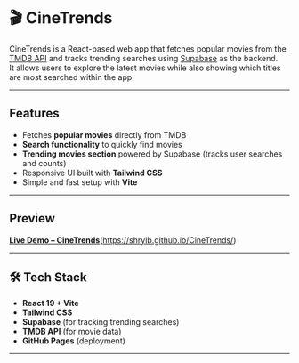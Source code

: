 # 🎬 CineTrends

CineTrends is a React-based web app that fetches popular movies from the [TMDB API](https://www.themoviedb.org/documentation/api) and tracks trending searches using [Supabase](https://supabase.com/) as the backend.  
It allows users to explore the latest movies while also showing which titles are most searched within the app.

---

##  Features
- Fetches **popular movies** directly from TMDB  
- **Search functionality** to quickly find movies  
- **Trending movies section** powered by Supabase (tracks user searches and counts)  
- Responsive UI built with **Tailwind CSS**  
- Simple and fast setup with **Vite**  

---

##  Preview

[**Live Demo – CineTrends**](https://github.com/user-attachments/assets/c6043fb1-4fac-418d-a91f-30e20f77eb07)(https://shrylb.github.io/CineTrends/)  


---

## 🛠 Tech Stack
- **React 19 + Vite**
- **Tailwind CSS**
- **Supabase** (for tracking trending searches)
- **TMDB API** (for movie data)
- **GitHub Pages** (deployment)

---
